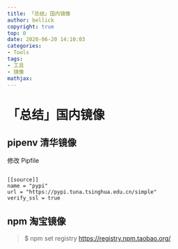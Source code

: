 ```yaml
---
title: 「总结」国内镜像
author: bellick
copyright: true
top: 0
date: 2020-06-20 14:10:03
categories:
- Tools
tags:
- 工具
- 镜像
mathjax:
---
```



# 「总结」国内镜像

## pipenv 清华镜像

修改 Pipfile

```

[[source]]
name = "pypi"
url = "https://pypi.tuna.tsinghua.edu.cn/simple"
verify_ssl = true

```


## npm 淘宝镜像


> $ npm set registry https://registry.npm.taobao.org/